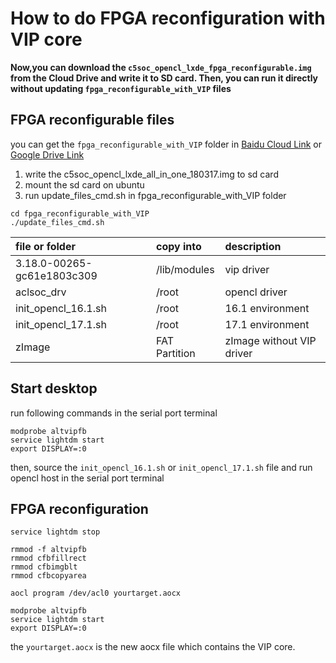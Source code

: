 # How to do FPGA reconfiguration with VIP core

**Now,you can download the `c5soc_opencl_lxde_fpga_reconfigurable.img` from the Cloud Drive and write it to SD card. Then, you can run it directly without updating `fpga_reconfigurable_with_VIP` files**

## FPGA reconfigurable files
 you can get the `fpga_reconfigurable_with_VIP` folder in [Baidu Cloud Link](https://pan.baidu.com/s/1KDyexwHD39uyvcMDm0G97A) or [Google Drive Link](https://drive.google.com/open?id=1mAYHFvOw2xtgf-e8pntFCxCGOdaYNsgG)


1. write the c5soc_opencl_lxde_all_in_one_180317.img to sd card 
2. mount the sd card on ubuntu
3. run update_files_cmd.sh in fpga_reconfigurable_with_VIP folder

```
cd fpga_reconfigurable_with_VIP
./update_files_cmd.sh
```

| file or folder             | copy into     | description     |
| :--------                  |:---------     |:---------                 |
| 3.18.0-00265-gc61e1803c309 | /lib/modules  | vip driver                |
| aclsoc_drv                 | /root         | opencl driver             |
| init_opencl_16.1.sh        | /root         | 16.1 environment          |
| init_opencl_17.1.sh        | /root         | 17.1 environment          |
| zImage                     | FAT Partition | zImage without VIP driver |

## Start desktop 
run following commands in the serial port terminal
```
modprobe altvipfb
service lightdm start
export DISPLAY=:0

```
then, source the `init_opencl_16.1.sh` or `init_opencl_17.1.sh` file and run opencl host in the serial port terminal

## FPGA reconfiguration
```
service lightdm stop

rmmod -f altvipfb
rmmod cfbfillrect
rmmod cfbimgblt
rmmod cfbcopyarea

aocl program /dev/acl0 yourtarget.aocx
 
modprobe altvipfb
service lightdm start
export DISPLAY=:0
```
the `yourtarget.aocx` is the new aocx file which contains the VIP core.

